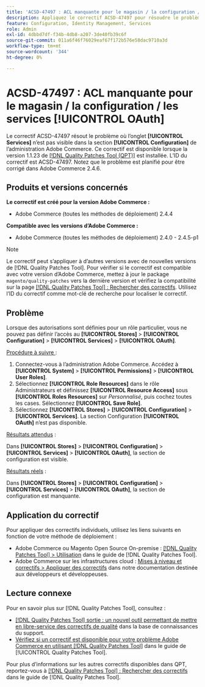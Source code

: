 ```yaml
---
title: 'ACSD-47497 : ACL manquante pour le magasin / la configuration / les services [!UICONTROL OAuth]'
description: Appliquez le correctif ACSD-47497 pour résoudre le problème d’Adobe Commerce lorsque des autorisations sont définies pour un rôle particulier et que vous ne pouvez pas définir l’accès à la section de configuration.
feature: Configuration, Identity Management, Services
role: Admin
exl-id: 4dbbd7df-f34b-4db8-a207-3de40fb39c6f
source-git-commit: 011a6f46f76029eaf67f172b576e58dac9710a3d
workflow-type: tm+mt
source-wordcount: '344'
ht-degree: 0%

---
```


# ACSD-47497 : ACL manquante pour le magasin / la configuration / les services [!UICONTROL OAuth]

Le correctif ACSD-47497 résout le problème où l’onglet **[!UICONTROL Services]** n’est pas visible dans la section **[!UICONTROL Configuration]** de l’administration Adobe Commerce. Ce correctif est disponible lorsque la version 1.1.23 de [[!DNL Quality Patches Tool (QPT)]](https://experienceleague.adobe.com/fr/docs/commerce-operations/tools/quality-patches-tool/quality-patches-tool-to-self-serve-quality-patches) est installée. L’ID du correctif est ACSD-47497. Notez que le problème est planifié pour être corrigé dans Adobe Commerce 2.4.6.

## Produits et versions concernés

**Le correctif est créé pour la version Adobe Commerce :**
* Adobe Commerce (toutes les méthodes de déploiement) 2.4.4

**Compatible avec les versions d’Adobe Commerce :**
* Adobe Commerce (toutes les méthodes de déploiement) 2.4.0 - 2.4.5-p1

>[!NOTE]
>
>Le correctif peut s’appliquer à d’autres versions avec de nouvelles versions de [!DNL Quality Patches Tool]. Pour vérifier si le correctif est compatible avec votre version d’Adobe Commerce, mettez à jour le package `magento/quality-patches` vers la dernière version et vérifiez la compatibilité sur la page [[!DNL Quality Patches Tool] : Rechercher des correctifs](https://experienceleague.adobe.com/tools/commerce-quality-patches/index.html?lang=fr). Utilisez l’ID du correctif comme mot-clé de recherche pour localiser le correctif.

## Problème

Lorsque des autorisations sont définies pour un rôle particulier, vous ne pouvez pas définir l’accès au **[!UICONTROL Stores]** > **[!UICONTROL Configuration]** > **[!UICONTROL Services]** > **[!UICONTROL OAuth]**.

<u>Procédure à suivre </u> :

1. Connectez-vous à l’administration Adobe Commerce. Accédez à **[!UICONTROL System]** > **[!UICONTROL Permissions]** > **[!UICONTROL User Roles]**.
1. Sélectionnez **[!UICONTROL Role Resources]** dans le rôle Administrateurs et définissez **[!UICONTROL Resource Access]** sous **[!UICONTROL Roles Resources]** sur _Personnalisé_, puis cochez toutes les cases. Sélectionnez **[!UICONTROL Save Role]**.
1. Sélectionnez **[!UICONTROL Stores]** > **[!UICONTROL Configuration]** > **[!UICONTROL Services]**. La section Configuration **[!UICONTROL OAuth]** n’est pas disponible.

<u>Résultats attendus</u> :

Dans **[!UICONTROL Stores]** > **[!UICONTROL Configuration]** > **[!UICONTROL Services]** > **[!UICONTROL OAuth]**, la section de configuration est visible.

<u>Résultats réels</u> :

Dans **[!UICONTROL Stores]** > **[!UICONTROL Configuration]** > **[!UICONTROL Services]** > **[!UICONTROL OAuth]**, la section de configuration est manquante.

## Application du correctif

Pour appliquer des correctifs individuels, utilisez les liens suivants en fonction de votre méthode de déploiement :

* Adobe Commerce ou Magento Open Source On-premise : [[!DNL Quality Patches Tool] > Utilisation](/help/tools/quality-patches-tool/usage.md) dans le guide de [!DNL Quality Patches Tool].
* Adobe Commerce sur les infrastructures cloud : [Mises à niveau et correctifs > Appliquer des correctifs](https://experienceleague.adobe.com/docs/commerce-cloud-service/user-guide/develop/upgrade/apply-patches.html?lang=fr) dans notre documentation destinée aux développeurs et développeuses.

## Lecture connexe

Pour en savoir plus sur [!DNL Quality Patches Tool], consultez :

* [[!DNL Quality Patches Tool] sortie : un nouvel outil permettant de mettre en libre-service des correctifs de qualité](https://experienceleague.adobe.com/fr/docs/commerce-operations/tools/quality-patches-tool/quality-patches-tool-to-self-serve-quality-patches) dans la base de connaissances du support.
* [Vérifiez si un correctif est disponible pour votre problème Adobe Commerce en utilisant [!DNL Quality Patches Tool]](/help/tools/quality-patches-tool/patches-available-in-qpt/check-patch-for-magento-issue-with-magento-quality-patches.md) dans le guide de [!UICONTROL Quality Patches Tool].


Pour plus d’informations sur les autres correctifs disponibles dans QPT, reportez-vous à [[!DNL Quality Patches Tool] : Rechercher des correctifs](https://experienceleague.adobe.com/tools/commerce-quality-patches/index.html?lang=fr) dans le guide de [!DNL Quality Patches Tool].
